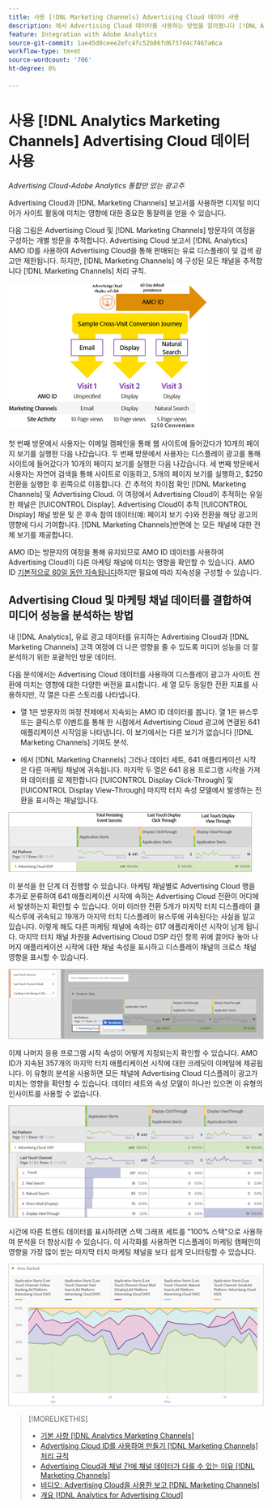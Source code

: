 ```yaml
---
title: 사용 [!DNL Marketing Channels] Advertising Cloud 데이터 사용
description: 에서 Advertising Cloud 데이터를 사용하는 방법을 알아봅니다 [!DNL Analytics Marketing Channels].
feature: Integration with Adobe Analytics
source-git-commit: 1ae45d0ceee2efc4fc52b86fd6737d4c7467a6ca
workflow-type: tm+mt
source-wordcount: '706'
ht-degree: 0%

---
```


# 사용 [!DNL Analytics Marketing Channels] Advertising Cloud 데이터 사용

*Advertising Cloud-Adobe Analytics 통합만 있는 광고주*

Advertising Cloud과 [!DNL Marketing Channels] 보고서를 사용하면 디지털 미디어가 사이트 활동에 미치는 영향에 대한 중요한 통찰력을 얻을 수 있습니다.

<!-- from video: By using Marketing Channels with your Advertising Cloud data, you can get a more holistic view of how your advertising efforts are affecting site behavior. In particular, you can see the value of your view-through and click-through data, and how your advertising assists or is assisted by other channels. -->

다음 그림은 Advertising Cloud 및 [!DNL Marketing Channels] 방문자의 여정을 구성하는 개별 방문을 추적합니다. Advertising Cloud 보고서 [!DNL Analytics] AMO ID를 사용하여 Advertising Cloud을 통해 판매되는 유료 디스플레이 및 검색 광고만 제한됩니다. 하지만, [!DNL Marketing Channels] 에 구성된 모든 채널을 추적합니다 [!DNL Marketing Channels] 처리 규칙.

![Advertising Cloud 및 방법 [!DNL Marketing Channels] 방문자 여정에서 개별 방문 횟수 추적](/help/integrations/assets/a4adc-mc-sample-journey2.png)

첫 번째 방문에서 사용자는 이메일 캠페인을 통해 웹 사이트에 들어갔다가 10개의 페이지 보기를 실행한 다음 나갔습니다. 두 번째 방문에서 사용자는 디스플레이 광고를 통해 사이트에 들어갔다가 10개의 페이지 보기를 실행한 다음 나갔습니다. 세 번째 방문에서 사용자는 자연어 검색을 통해 사이트로 이동하고, 5개의 페이지 보기를 실행하고, $250 전환을 실행한 후 왼쪽으로 이동합니다. 간 추적의 차이점 확인 [!DNL Marketing Channels] 및 Advertising Cloud. 이 여정에서 Advertising Cloud이 추적하는 유일한 채널은 [!UICONTROL Display]. Advertising Cloud이 추적 [!UICONTROL Display] 채널 방문 및 은 후속 참여 데이터(예: 페이지 보기 수)와 전환을 해당 광고의 영향에 다시 기여합니다. [!DNL Marketing Channels]반면에 는 모든 채널에 대한 전체 보기를 제공합니다.

AMO ID는 방문자의 여정을 통해 유지되므로 AMO ID 데이터를 사용하여 Advertising Cloud이 다른 마케팅 채널에 미치는 영향을 확인할 수 있습니다. AMO ID [기본적으로 60일 동안 지속됩니다](/help/integrations/analytics/overview.md)하지만 필요에 따라 지속성을 구성할 수 있습니다.

## Advertising Cloud 및 마케팅 채널 데이터를 결합하여 미디어 성능을 분석하는 방법

내 [!DNL Analytics], 유료 광고 데이터를 유지하는 Advertising Cloud과 [!DNL Marketing Channels] 고객 여정에 더 나은 영향을 줄 수 있도록 미디어 성능을 더 잘 분석하기 위한 포괄적인 방문 데이터.

다음 분석에서는 Advertising Cloud 데이터를 사용하여 디스플레이 광고가 사이트 전환에 미치는 영향에 대한 다양한 버전을 표시합니다. 세 열 모두 동일한 전환 지표를 사용하지만, 각 열은 다른 스토리를 나타냅니다.

* 열 1은 방문자의 여정 전체에서 지속되는 AMO ID 데이터를 봅니다. 열 1은 뷰스루 또는 클릭스루 이벤트를 통해 한 시점에서 Advertising Cloud 광고에 연결된 641 애플리케이션 시작임을 나타냅니다. 이 보기에서는 다른 보기가 없습니다 [!DNL Marketing Channels] 기여도 분석.

* 에서 [!DNL Marketing Channels] 그러나 데이터 세트, 641 애플리케이션 시작 은 다른 마케팅 채널에 귀속됩니다. 마지막 두 열은 641 응용 프로그램 시작을 가져와 데이터를 로 제한합니다 [!UICONTROL Display Click-Through] 및 [!UICONTROL Display View-Through] 마지막 터치 속성 모델에서 발생하는 전환을 표시하는 채널입니다.

![디스플레이 광고가 사이트 변환에 미치는 영향 예](/help/integrations/assets/a4adc-mc-display-impact.png)

이 분석을 한 단계 더 진행할 수 있습니다. 마케팅 채널별로 Advertising Cloud 행을 추가로 분류하여 641 애플리케이션 시작에 속하는 Advertising Cloud 전환이 어디에서 발생하는지 확인할 수 있습니다. 이미 이러한 전환 5개가 마지막 터치 디스플레이 클릭스루에 귀속되고 19개가 마지막 터치 디스플레이 뷰스루에 귀속된다는 사실을 알고 있습니다. 이렇게 해도 다른 마케팅 채널에 속하는 617 애플리케이션 시작이 남게 됩니다. 마지막 터치 채널 차원을 Advertising Cloud DSP 라인 항목 위에 끌어다 놓아 나머지 애플리케이션 시작에 대한 채널 속성을 표시하고 디스플레이 채널의 크로스 채널 영향을 표시할 수 있습니다.

![마지막 터치 채널 차원을 추가하는 방법](/help/integrations/assets/a4adc-mc-display-impact-ltc.png)

이제 나머지 응용 프로그램 시작 속성이 어떻게 지정되는지 확인할 수 있습니다. AMO ID가 지속된 357개의 마지막 터치 애플리케이션 시작에 대한 크레딧이 이메일에 제공됩니다. 이 유형의 분석을 사용하면 모든 채널에 Advertising Cloud 디스플레이 광고가 미치는 영향을 확인할 수 있습니다. 데이터 세트와 속성 모델이 하나만 있으면 이 유형의 인사이트를 사용할 수 없습니다.

![디스플레이 채널의 크로스 채널 영향 예](/help/integrations/assets/a4adc-mc-display-impact-x-channel.png)

시간에 따른 트렌드 데이터를 표시하려면 스택 그래프 세트를 &quot;100% 스택&quot;으로 사용하여 분석을 더 향상시킬 수 있습니다. 이 시각화를 사용하면 디스플레이 마케팅 캠페인의 영향을 가장 많이 받는 마지막 터치 마케팅 채널을 보다 쉽게 모니터링할 수 있습니다.

![디스플레이 채널의 트렌드 크로스 채널 영향의 예](/help/integrations/assets/a4adc-mc-display-impact-x-channel-trend.png)

>[!MORELIKETHIS]
>
>* [기본 사항 [!DNL Analytics Marketing Channels]](mc-overview.md)
>* [Advertising Cloud ID를 사용하여 만들기 [!DNL Marketing Channels] 처리 규칙](mc-ids.md)
>* [Advertising Cloud과 채널 간에 채널 데이터가 다를 수 있는 이유 [!DNL Marketing Channels]](mc-data-variances.md)
>* [비디오: Advertising Cloud을 사용한 보고 [!DNL Marketing Channels]](https://experienceleague.adobe.com/docs/advertising-cloud-learn/tutorials/analytics/analytics-reporting-a4adc.html)
>* [개요 [!DNL Analytics for Advertising Cloud]](/help/integrations/analytics/overview.md)

